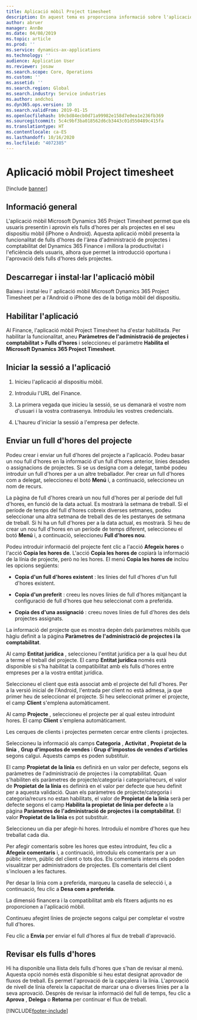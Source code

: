 ```yaml
---
title: Aplicació mòbil Project timesheet
description: En aquest tema es proporciona informació sobre l'aplicació mòbil Microsoft Dynamics 365 Project Timesheet. L'aplicació mòbil Project Timesheet permet que els usuaris presentin i aprovin els fulls d'hores per als projectes en el seu dispositiu mòbil.
author: abruer
manager: AnnBe
ms.date: 04/08/2019
ms.topic: article
ms.prod: ''
ms.service: dynamics-ax-applications
ms.technology: ''
audience: Application User
ms.reviewer: josaw
ms.search.scope: Core, Operations
ms.custom: ''
ms.assetid: ''
ms.search.region: Global
ms.search.industry: Service industries
ms.author: andchoi
ms.dyn365.ops.version: 10
ms.search.validFrom: 2019-01-15
ms.openlocfilehash: b9cbd84ecb0d71a99982e158d7e0ea1e236fb369
ms.sourcegitcommit: 5c4c9bf3ba018562d6cb3443c01d550489c415fa
ms.translationtype: HT
ms.contentlocale: ca-ES
ms.lasthandoff: 10/16/2020
ms.locfileid: "4072385"
---
```

# <a name="project-timesheet-mobile-application"></a>Aplicació mòbil Project timesheet

[!include [banner](../includes/banner.md)]

## <a name="overview"></a>Informació general

L'aplicació mòbil Microsoft Dynamics 365 Project Timesheet permet que els usuaris presentin i aprovin els fulls d'hores per als projectes en el seu dispositiu mòbil (iPhone o Android). Aquesta aplicació mòbil presenta la funcionalitat de fulls d'hores de l'àrea d'administració de projectes i comptabilitat del Dynamics 365 Finance i millora la productivitat i l'eficiència dels usuaris, alhora que permet la introducció oportuna i l'aprovació dels fulls d'hores dels projectes.

## <a name="download-and-install-the-mobile-app"></a>Descarregar i instal·lar l'aplicació mòbil

Baixeu i instal·leu l' aplicació mòbil Microsoft Dynamics 365 Project Timesheet per a l'Android o iPhone des de la botiga mòbil del dispositiu.

## <a name="enable-the-app"></a>Habilitar l'aplicació 

Al Finance, l'aplicació mòbil Project Timesheet ha d'estar habilitada. Per habilitar la funcionalitat, aneu **Paràmetres de l'administració de projectes i comptabilitat \> Fulls d'hores** i seleccioneu el paràmetre **Habilita el Microsoft Dynamics 365 Project Timesheet**.

## <a name="sign-in-to-the-app"></a>Iniciar la sessió a l'aplicació

1.  Inicieu l'aplicació al dispositiu mòbil.

2.  Introduïu l'URL del Finance.

3.  La primera vegada que inicieu la sessió, se us demanarà el vostre nom d'usuari i la vostra contrasenya. Introduïu les vostres credencials.

4.  L'haureu d'iniciar la sessió a l'empresa per defecte.

## <a name="submit-a-project-timesheet"></a>Enviar un full d'hores del projecte

Podeu crear i enviar un full d'hores del projecte a l'aplicació. Podeu basar un nou full d'hores en la informació d'un full d'hores anterior, línies desades o assignacions de projectes. Si se us designa com a delegat, també podeu introduir un full d'hores per a un altre treballador. Per crear un full d'hores com a delegat, seleccioneu el botó **Menú** i, a continuació, seleccioneu un nom de recurs.

La pàgina de full d'hores crearà un nou full d'hores per al període del full d'hores, en funció de la data actual. Es mostrarà la setmana de treball. Si el període de temps del full d'hores cobreix diverses setmanes, podeu seleccionar una altra setmana de treball des de les pestanyes de setmana de treball.
Si hi ha un full d'hores per a la data actual, es mostrarà. Si heu de crear un nou full d'hores en un període de temps diferent, seleccioneu el botó **Menú** i, a continuació, seleccioneu **Full d'hores nou**.

Podeu introduir informació del projecte fent clic a l'acció **Afegeix hores** o l'acció **Copia les hores de**. L'acció **Copia les hores de** copiarà la informació de la línia de projecte, però no les hores. El menú **Copia les hores de** inclou les opcions següents:

- **Copia d'un full d'hores existent** : les línies del full d'hores d'un full d'hores existent.

- **Copia d'un preferit** : creeu les noves línies de full d'hores mitjançant la configuració de full d'hores que heu seleccionat com a preferida.

- **Copia des d'una assignació** : creeu noves línies de full d'hores des dels projectes assignats.

La informació del projecte que es mostra depèn dels paràmetres mòbils que hàgiu definit a la pàgina **Paràmetres de l'administració de projectes i la comptabilitat**.

Al camp **Entitat jurídica** , seleccioneu l'entitat jurídica per a la qual heu dut a terme el treball del projecte. El camp **Entitat jurídica** només està disponible si s'ha habilitat la compatibilitat amb els fulls d'hores entre empreses per a la vostra entitat jurídica.

Seleccioneu el client que està associat amb el projecte del full d'hores. Per a la versió inicial de l'Android, l'entrada per client no està admesa, ja que primer heu de seleccionar el projecte. Si heu seleccionat primer el projecte, el camp **Client** s'emplena automàticament.

Al camp **Projecte** , seleccioneu el projecte per al qual esteu introduint hores. El camp **Client** s'emplena automàticament.

Les cerques de clients i projectes permeten cercar entre clients i projectes.

Seleccioneu la informació als camps **Categoria** , **Activitat** , **Propietat de la línia** , **Grup d'impostos de vendes** i **Grup d'impostos de vendes d'articles** segons calgui. Aquests camps es poden substituir.

El camp **Propietat de la línia** es definirà en un valor per defecte, segons els paràmetres de l'administració de projectes i la comptabilitat. Quan s'habiliten els paràmetres de projecte/categoria i categoria/recurs, el valor de **Propietat de la línia** es definirà en el valor per defecte que heu definit per a aquesta validació. Quan els paràmetres de projecte/categoria i categoria/recurs no estan habilitats, el valor de **Propietat de la línia** serà per defecte segons el camp **Habilita la propietat de línia per defecte** a la pàgina **Paràmetres de l'administració de projectes i la comptabilitat**. El valor **Propietat de la línia** es pot substituir.

Seleccioneu un dia per afegir-hi hores. Introduïu el nombre d'hores que heu treballat cada dia.

Per afegir comentaris sobre les hores que esteu introduint, feu clic a **Afegeix comentaris** i, a continuació, introduïu els comentaris per a un públic intern, públic del client o tots dos.
Els comentaris interns els poden visualitzar per administradors de projectes. Els comentaris del client s'inclouen a les factures.

Per desar la línia com a preferida, marqueu la casella de selecció i, a continuació, feu clic a **Desa com a preferida**.

La dimensió financera i la compatibilitat amb els fitxers adjunts no es proporcionen a l'aplicació mòbil.

Continueu afegint línies de projecte segons calgui per completar el vostre full d'hores.

Feu clic a **Envia** per enviar el full d'hores al flux de treball d'aprovació.

## <a name="review-timesheets"></a>Revisar els fulls d'hores

Hi ha disponible una llista dels fulls d'hores que s'han de revisar al menú. Aquesta opció només està disponible si heu estat designat aprovador de fluxos de treball. Es permet l'aprovació de la capçalera i la línia. L'aprovació de nivell de línia ofereix la capacitat de marcar una o diverses línies per a la seva aprovació. Després de revisar la informació del full de temps, feu clic a **Aprova** , **Delega** o **Retorna** per continuar el flux de treball.


[!INCLUDE[footer-include](../includes/footer-banner.md)]